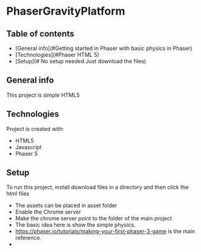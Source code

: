 # PhaserGravityPlatform
## Table of contents
* [General info](#Getting started in Phaser with basic physics in Phaser)
* [Technologies](#Phaser HTML 5)
* [Setup](# No setup needed Just download the files)

## General info
This project is simple HTML5
	
## Technologies
Project is created with:
* HTML5
* Javascript 
* Phaser 5
	
## Setup
To run this project, install download files in a directory and then click the html files
* The assets can be placed in asset folder
* Enable the Chrome server
* Make the chrome server point to the folder of the main project 
* The basic idea here is show the simple physics. 
* https://phaser.io/tutorials/making-your-first-phaser-3-game is the main reference. 
* 

